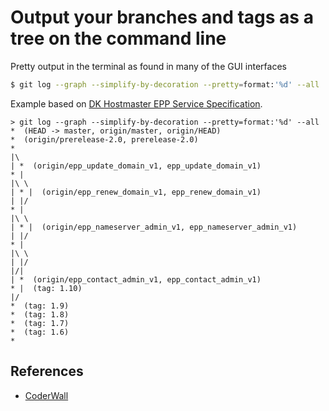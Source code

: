 # Output your branches and tags as a tree on the command line

Pretty output in the terminal as found in many of the GUI interfaces

```bash
$ git log --graph --simplify-by-decoration --pretty=format:'%d' --all
```

Example based on [DK Hostmaster EPP Service Specification](https://github.com/DK-Hostmaster/epp-service-specification).

```
> git log --graph --simplify-by-decoration --pretty=format:'%d' --all
*  (HEAD -> master, origin/master, origin/HEAD)
*  (origin/prerelease-2.0, prerelease-2.0)
*
|\  
| *  (origin/epp_update_domain_v1, epp_update_domain_v1)
* |
|\ \  
| * |  (origin/epp_renew_domain_v1, epp_renew_domain_v1)
| |/  
* |
|\ \
| * |  (origin/epp_nameserver_admin_v1, epp_nameserver_admin_v1)
| |/
* |
|\ \
| |/
|/|
| *  (origin/epp_contact_admin_v1, epp_contact_admin_v1)
* |  (tag: 1.10)
|/
*  (tag: 1.9)
*  (tag: 1.8)
*  (tag: 1.7)
*  (tag: 1.6)
*
```

## References

- [CoderWall](https://coderwall.com/p/mjy1lq/git-output-branches-and-tags-as-a-tree)
